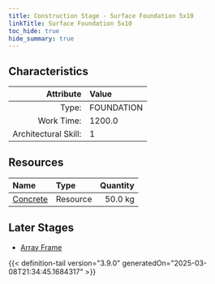 ```yaml
---
title: Construction Stage - Surface Foundation 5x10
linkTitle: Surface Foundation 5x10
toc_hide: true
hide_summary: true
---
```

<!-- This is generated by the MarsSim HelpGenertor, do not edit. -->

## Characteristics

| Attribute      | Value |
|--------:|:------|
|Type:|FOUNDATION|
|Work Time:|1200.0|
|Architectural Skill:|1|

## Resources

| Name | Type | Quantity |
|:-----|:-----|-----:|
|[Concrete](/docs/definitions/resource/concrete)|Resource|50.0 kg|

## Later Stages
- [Array Frame](/docs/definitions/construction/array-frame)



{{< definition-tail version="3.9.0" generatedOn="2025-03-08T21:34:45.1684317" >}}


